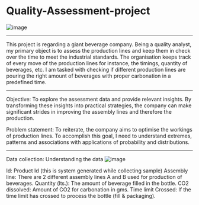 # Quality-Assessment-project   
![image](https://github.com/Arash-Kamboj/Quality-Assessment-project/assets/156613048/4faf5a17-f194-40ea-b66a-68cd40ab4fe4)

------------------------------------------------------------------------------------------------------------------------
This project is regarding a giant beverage company. Being a quality analyst, my primary object is to assess the production lines and keep them in check over the time to meet the industrial standards. The organisation keeps track of every move of the production lines for instance, the timings, quantity of beverages, etc. 
I am tasked with checking if different production lines are pouring the right amount of beverages with proper carbonation in a predefined time. 

-------------------------------------------------------------------------------------------------------------------------
Objective: To explore the assessment data and provide relevant insights. By transforming these insights into practical strategies, the company can make significant strides in improving the assembly lines and therefore the production.

Problem statement: To reiterate, the company aims to optimise the workings of production lines. To accomplish this goal, I need to understand extremes, patterns and associations with applications of probability and distributions.

--------------------------------------------------------------------------------------------------------------------------
Data collection: Understanding the data 
![image](https://github.com/Arash-Kamboj/Quality-Assessment-project/assets/156613048/5f649b00-3f6d-4cf1-8439-9eb249318aa1)



Id: Product Id (this is system generated while collecting sample)
Assembly line: There are 2 different assembly lines A and B used for production of beverages.
Quantity (lts.): The amount of beverage filled in the bottle.
CO2 dissolved: Amount of CO2 for carbonation in gms.
Time limit Crossed: If the time limit has crossed to process the bottle (fill & packaging).

